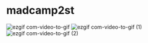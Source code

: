 # madcamp2st

![ezgif com-video-to-gif](https://github.com/tylerkim1/Madcamp_1/assets/84979352/1d70dece-5659-47e1-827c-f6e4db55dc1d)
![ezgif com-video-to-gif (1)](https://github.com/tylerkim1/Madcamp_1/assets/84979352/8df71d19-053d-495b-b220-33eaa5ef7e91)
![ezgif com-video-to-gif (2)](https://github.com/tylerkim1/Madcamp_1/assets/84979352/2a21456d-fb86-4bda-959b-73effedafc78)
